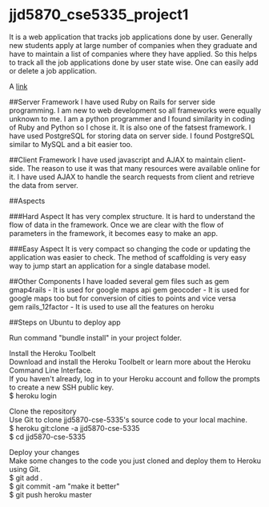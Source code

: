 # jjd5870_cse5335_project1
It is a web application that tracks job applications done by user. Generally new students apply at large number of companies when they graduate and have to maintain a list of companies where they have applied. So this helps to track all the job applications done by user state wise. One can easily add or delete a job application. 

 A [link](https://jjd5870-cse-5335.herokuapp.com/)
 
##Server Framework
I have used Ruby on Rails for server side programming. I am new to web development so all frameworks were equally unknown to me. I am a python programmer and I found similarity in coding of Ruby and Python so I chose it. It is also one of the fatsest framework. I have used PostgreSQL for storing data on server side. I found PostgreSQL similar to MySQL and a bit easier too.


##Client Framework
I have used javascript and AJAX to maintain client-side. The reason to use it was that many resources were available online for it. I have used AJAX to handle the search requests from client and retrieve the data from server.


##Aspects

###Hard Aspect
It has very complex structure. It is hard to understand the flow of data in the framework. Once we are clear with the flow of parameters in the framework, it becomes easy to make an app.

###Easy Aspect
It is very compact so changing the code or updating the application was easier to check. The method of scaffolding is very easy way to jump start an application for a single database model.

##Other Components
I have loaded several gem files such as
gem gmap4rails - It is used for google maps api
gem geocoder - It is used for google maps too but for conversion of cities to points and vice versa  
gem rails_12factor - It is used to use all the features on heroku  


##Steps on Ubuntu to deploy app

Run command "bundle install" in your project folder.  

Install the Heroku Toolbelt  
Download and install the Heroku Toolbelt or learn more about the Heroku Command Line Interface.  
If you haven't already, log in to your Heroku account and follow the prompts to create a new SSH public key.  
$ heroku login

Clone the repository  
Use Git to clone jjd5870-cse-5335's source code to your local machine.  
$ heroku git:clone -a jjd5870-cse-5335  
$ cd jjd5870-cse-5335  

Deploy your changes  
Make some changes to the code you just cloned and deploy them to Heroku using Git.  
$ git add .  
$ git commit -am "make it better"  
$ git push heroku master  

